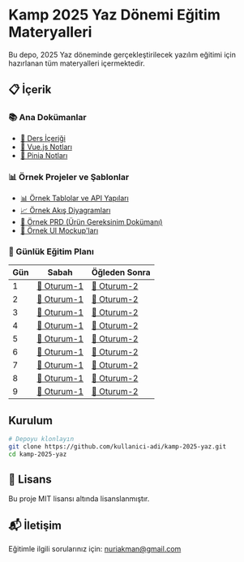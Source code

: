 # Kamp 2025 Yaz Dönemi Eğitim Materyalleri

Bu depo, 2025 Yaz döneminde gerçekleştirilecek yazılım eğitimi için hazırlanan tüm materyalleri içermektedir.

## 📋 İçerik

### 📚 Ana Dokümanlar

- [📝 Ders İçeriği](./ders-icerigi.md)
- [💚 Vue.js Notları](./vuejs/README.md)
- [🍍 Pinia Notları](./pinia/README.md)

### 📊 Örnek Projeler ve Şablonlar

- [📊 Örnek Tablolar ve API Yapıları](ornek-tablolar-api.md)
- [📈 Örnek Akış Diyagramları](ornek-akis-diagramlari.md)
- [📑 Örnek PRD (Ürün Gereksinim Dokümanı)](ornek-prd.md)
- [🎨 Örnek UI Mockup'ları](ornek-ui-mockup.md)

### 📅 Günlük Eğitim Planı

| Gün | Sabah                             | Öğleden Sonra                             |
| --- | --------------------------------- | ----------------------------------------- |
| 1   | [🌅 Oturum-1](plan/gun1-sabah.md) | [🌇 Oturum-2](plan/gun1-ogleden-sonra.md) |
| 2   | [🌅 Oturum-1](plan/gun2-sabah.md) | [🌇 Oturum-2](plan/gun2-ogleden-sonra.md) |
| 3   | [🌅 Oturum-1](plan/gun3-sabah.md) | [🌇 Oturum-2](plan/gun3-ogleden-sonra.md) |
| 4   | [🌅 Oturum-1](plan/gun4-sabah.md) | [🌇 Oturum-2](plan/gun4-ogleden-sonra.md) |
| 5   | [🌅 Oturum-1](plan/gun5-sabah.md) | [🌇 Oturum-2](plan/gun5-ogleden-sonra.md) |
| 6   | [🌅 Oturum-1](plan/gun6-sabah.md) | [🌇 Oturum-2](plan/gun6-ogleden-sonra.md) |
| 7   | [🌅 Oturum-1](plan/gun7-sabah.md) | [🌇 Oturum-2](plan/gun7-ogleden-sonra.md) |
| 8   | [🌅 Oturum-1](plan/gun8-sabah.md) | [🌇 Oturum-2](plan/gun8-ogleden-sonra.md) |
| 9   | [🌅 Oturum-1](plan/gun9-sabah.md) | [🌇 Oturum-2](plan/gun9-ogleden-sonra.md) |

## Kurulum

```bash
# Depoyu klonlayın
git clone https://github.com/kullanici-adi/kamp-2025-yaz.git
cd kamp-2025-yaz
```

## 📄 Lisans

Bu proje MIT lisansı altında lisanslanmıştır.

## 📬 İletişim

Eğitimle ilgili sorularınız için: [nuriakman@gmail.com](mailto:nuriakman@gmail.com)
